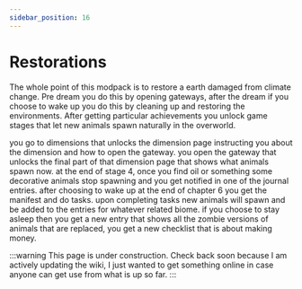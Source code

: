 ```yaml
---
sidebar_position: 16
---
```


# Restorations

The whole point of this modpack is to restore a earth damaged from climate change. Pre dream you do this by opening gateways, after the dream if you choose to wake up you do this by cleaning up and restoring the environments. After getting particular achievements you unlock game stages that let new animals spawn naturally in the overworld.

you go to dimensions that unlocks the dimension page instructing you about the dimension and how to open the gateway. you open the gateway that unlocks the final part of that dimension page that shows what animals spawn now. at the end of stage 4, once you find oil or something some decorative animals stop spawning and you get notified in one of the journal entries. after choosing to wake up at the end of chapter 6 you get the manifest and do tasks. upon completing tasks new animals will spawn and be added to the entries for whatever related biome. if you choose to stay asleep then you get a new entry that shows all the zombie versions of animals that are replaced, you get a new checklist that is about making money.

:::warning
This page is under construction. Check back soon because I am actively updating the wiki, I just wanted to get something online in case anyone can get use from what is up so far.
:::
